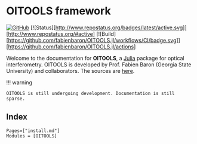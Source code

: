 # OITOOLS framework

[![GitHub](https://img.shields.io/badge/Code-GitHub-black.svg)](https://github.com/fabienbaron/OITOOLS.jl)
[![Status][http://www.repostatus.org/badges/latest/active.svg]][http://www.repostatus.org/#active]
[![Build][https://github.com/fabienbaron/OITOOLS.jl/workflows/CI/badge.svg]][https://github.com/fabienbaron/OITOOLS.jl/actions]

Welcome to the documentation for **OITOOLS**, a [Julia](http://julialang.org/) package for optical interferometry. OITOOLS is developed by Prof. Fabien Baron (Georgia State University) and collaborators.
The sources are [here](https://github.com/fabienbaron/OITOOLS.jl).

!!! warning

    OITOOLS is still undergoing development. Documentation is still sparse.

## Index

```@index
Pages=["install.md"]
Modules = [OITOOLS]
```
